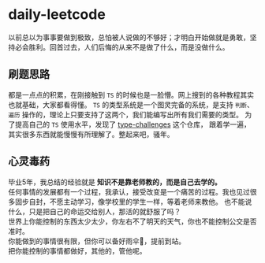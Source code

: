 # daily-leetcode

以前总以为事事要做到极致，总怕被人说做的不够好；才明白开始做就是勇敢，坚持必会胜利。回首过去，人们后悔的从来不是做了什么，而是没做什么。

## 刷题思路

都是一点点的积累，在刚接触到 `TS` 的时候也是一脸懵。网上搜到的各种教程其实也就基础，大家都看得懂。
`TS` 的类型系统是一个图灵完备的系统，是支持 `判断`、`遍历` 操作的，理论上只要支持了这两个，我们能编写出所有我们需要的类型。
为了提高自己的 `TS` 使用水平，发现了 [type-challenges](https://github.com/type-challenges/type-challenges/blob/main/README.zh-CN.md) 这个仓库，
跟着学一遍，其实很多东西就能慢慢有所理解了。整起来吧，骚年。

## 心灵毒药

毕业5年，我总结的经验就是 **知识不是靠老师教的，而是自己去学的。**  
任何事情的发展都有一个过程，我承认，接受改变是一个痛苦的过程。我也见过很多固步自封，不愿主动学习，像学校里的学生一样，等着老师来教他。
也不能说什么，只是把自己的命运交给别人，那活的就舒服了吗？  
世界上你能控制的东西太少太少，你左右不了明天的天气，你也不能控制公交是否准时。  
你能做到的事情很有限，但你可以备好雨伞🌂，提前到站。  
把你能控制的事情都做好，其他的，管他呢。
